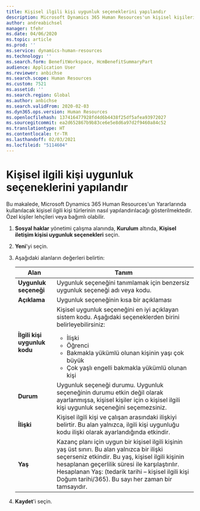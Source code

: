 ```yaml
---
title: Kişisel ilgili kişi uygunluk seçeneklerini yapılandır
description: Microsoft Dynamics 365 Human Resources'un kişisel kişileri için uygunluk seçeneklerini yapılandırın. Özel kişiler lehçileri veya bağımlı olabilir.
author: andreabichsel
manager: tfehr
ms.date: 04/06/2020
ms.topic: article
ms.prod: ''
ms.service: dynamics-human-resources
ms.technology: ''
ms.search.form: BenefitWorkspace, HcmBenefitSummaryPart
audience: Application User
ms.reviewer: anbichse
ms.search.scope: Human Resources
ms.custom: 7521
ms.assetid: ''
ms.search.region: Global
ms.author: anbichse
ms.search.validFrom: 2020-02-03
ms.dyn365.ops.version: Human Resources
ms.openlocfilehash: 137416477928fd4d6b4438f25df5afea93972027
ms.sourcegitcommit: ea2d652867b9b83ce6e5e8d6a97d2f9460a84c52
ms.translationtype: HT
ms.contentlocale: tr-TR
ms.lasthandoff: 02/03/2021
ms.locfileid: "5114604"
---
```

# <a name="configure-personal-contact-eligibility-options"></a>Kişisel ilgili kişi uygunluk seçeneklerini yapılandır

Bu makalede, Microsoft Dynamics 365 Human Resources'un Yararlarında kullanılacak kişisel ilgili kişi türlerinin nasıl yapılandırılacağı gösterilmektedir. Özel kişiler lehçileri veya bağımlı olabilir. 

1. **Sosyal haklar** yönetimi çalışma alanında, **Kurulum** altında, **Kişisel iletişim kişisi uygunluk seçenekleri** seçin.

2. **Yeni**'yi seçin.

3. Aşağıdaki alanların değerleri belirtin:

   | Alan | Tanım |
   | --- | --- |
   | **Uygunluk seçeneği** | Uygunluk seçeneğini tanımlamak için benzersiz uygunluk seçeneği adı veya kodu. |
   | **Açıklama** | Uygunluk seçeneğinin kısa bir açıklaması |
   | **İlgili kişi uygunluk kodu** | Kişisel uygunluk seçeneğini en iyi açıklayan sistem kodu. Aşağıdaki seçeneklerden birini belirleyebilirsiniz: <ul><li>İlişki</li><li>Öğrenci</li><li>Bakmakla yükümlü olunan kişinin yaşı çok büyük</li><li>Çok yaşlı engelli bakmakla yükümlü olunan kişi</li></ul> |
   | **Durum** | Uygunluk seçeneği durumu. Uygunluk seçeneğinin durumu etkin değil olarak ayarlanmışsa, kişisel kişiler için o kişisel ilgili kişi uygunluk seçeneğini seçemezsiniz. |
   | **İlişki** | Kişisel ilgili kişi ve çalışan arasındaki ilişkiyi belirtir. Bu alan yalnızca, ilgili kişi uygunluğu kodu ilişki olarak ayarlandığında etkindir. |
   | **Yaş** | Kazanç planı için uygun bir kişisel ilgili kişinin yaş üst sınırı. Bu alan yalnızca bir ilişki seçerseniz etkindir. Bu yaş, kişisel ilgili kişinin hesaplanan geçerlilik süresi ile karşılaştırılır. Hesaplanan Yaş: (tedarik tarihi – kişisel ilgili kişi Doğum tarihi/365). Bu sayı her zaman bir tamsayıdır. |

4. **Kaydet**'i seçin. 
